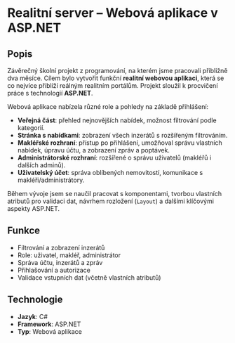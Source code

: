 # Realitní server – Webová aplikace v ASP.NET

## Popis

Závěrečný školní projekt z programování, na kterém jsme pracovali přibližně dva měsíce. Cílem bylo vytvořit funkční **realitní webovou aplikaci**, která se co nejvíce přiblíží reálným realitním portálům. Projekt sloužil k procvičení práce s technologií **ASP.NET**.

Webová aplikace nabízela různé role a pohledy na základě přihlášení:

- **Veřejná část**: přehled nejnovějších nabídek, možnost filtrování podle kategorií.
- **Stránka s nabídkami**: zobrazení všech inzerátů s rozšířeným filtrováním.
- **Makléřské rozhraní**: přístup po přihlášení, umožňoval správu vlastních nabídek, úpravu účtu, a zobrazení zpráv a poptávek.
- **Administrátorské rozhraní**: rozšířené o správu uživatelů (makléřů i dalších adminů).
- **Uživatelský účet**: správa oblíbených nemovitostí, komunikace s makléři/administrátory.

Během vývoje jsem se naučil pracovat s komponentami, tvorbou vlastních atributů pro validaci dat, návrhem rozložení (`Layout`) a dalšími klíčovými aspekty ASP.NET.

## Funkce

- Filtrování a zobrazení inzerátů
- Role: uživatel, makléř, administrátor
- Správa účtu, inzerátů a zpráv
- Přihlašování a autorizace
- Validace vstupních dat (včetně vlastních atributů)

## Technologie

- **Jazyk**: C#
- **Framework**: ASP.NET
- **Typ**: Webová aplikace
